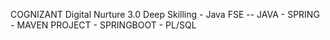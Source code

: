 COGNIZANT Digital Nurture 3.0
Deep Skilling  - Java FSE -- 
JAVA - SPRING - MAVEN PROJECT - SPRINGBOOT - PL/SQL

